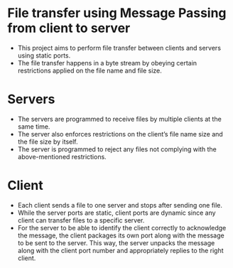 # File transfer using Message Passing from client to server

* This project aims to perform file transfer between clients and servers using static ports. 
* The file transfer happens in a byte stream by obeying certain restrictions applied on the file name and file size. 

# Servers
* The servers are programmed to receive files by multiple clients at the same time. 
* The server also enforces restrictions on the client’s file name size and the file size by itself. 
* The server is programmed to reject any files not complying with the above-mentioned restrictions.

# Client
* Each client sends a file to one server and stops after sending one file.
* While the server ports are static, client ports are dynamic since any client can transfer files to a specific server. 
* For the server to be able to identify the client correctly to acknowledge the message, the client packages its own port along with the message to be sent to the server. 
This way, the server unpacks the message along with the client port number and appropriately replies to the right client.


